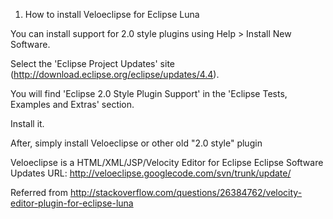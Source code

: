 1. How to install Veloeclipse for Eclipse Luna

You can install support for 2.0 style plugins using Help > Install New Software.

Select the 'Eclipse Project Updates' site (http://download.eclipse.org/eclipse/updates/4.4).

You will find 'Eclipse 2.0 Style Plugin Support' in the 'Eclipse Tests, Examples and Extras' section.

Install it.

After, simply install Veloeclipse or other old "2.0 style" plugin

Veloeclipse is a HTML/XML/JSP/Velocity Editor for Eclipse
Eclipse Software Updates URL: http://veloeclipse.googlecode.com/svn/trunk/update/

Referred from 
http://stackoverflow.com/questions/26384762/velocity-editor-plugin-for-eclipse-luna